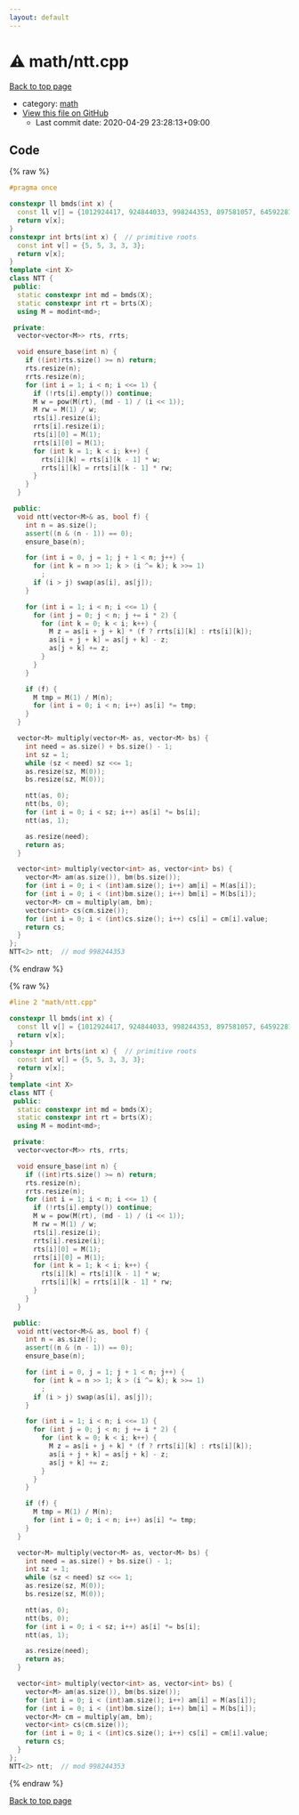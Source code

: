 ```yaml
---
layout: default
---
```


<!-- mathjax config similar to math.stackexchange -->
<script type="text/javascript" async
  src="https://cdnjs.cloudflare.com/ajax/libs/mathjax/2.7.5/MathJax.js?config=TeX-MML-AM_CHTML">
</script>
<script type="text/x-mathjax-config">
  MathJax.Hub.Config({
    TeX: { equationNumbers: { autoNumber: "AMS" }},
    tex2jax: {
      inlineMath: [ ['$','$'] ],
      processEscapes: true
    },
    "HTML-CSS": { matchFontHeight: false },
    displayAlign: "left",
    displayIndent: "2em"
  });
</script>

<script type="text/javascript" src="https://cdnjs.cloudflare.com/ajax/libs/jquery/3.4.1/jquery.min.js"></script>
<script src="https://cdn.jsdelivr.net/npm/jquery-balloon-js@1.1.2/jquery.balloon.min.js" integrity="sha256-ZEYs9VrgAeNuPvs15E39OsyOJaIkXEEt10fzxJ20+2I=" crossorigin="anonymous"></script>
<script type="text/javascript" src="../../assets/js/copy-button.js"></script>
<link rel="stylesheet" href="../../assets/css/copy-button.css" />


# :warning: math/ntt.cpp

<a href="../../index.html">Back to top page</a>

* category: <a href="../../index.html#7e676e9e663beb40fd133f5ee24487c2">math</a>
* <a href="{{ site.github.repository_url }}/blob/master/math/ntt.cpp">View this file on GitHub</a>
    - Last commit date: 2020-04-29 23:28:13+09:00




## Code

<a id="unbundled"></a>
{% raw %}
```cpp
#pragma once

constexpr ll bmds(int x) {
  const ll v[] = {1012924417, 924844033, 998244353, 897581057, 645922817};
  return v[x];
}
constexpr int brts(int x) {  // primitive roots
  const int v[] = {5, 5, 3, 3, 3};
  return v[x];
}
template <int X>
class NTT {
 public:
  static constexpr int md = bmds(X);
  static constexpr int rt = brts(X);
  using M = modint<md>;

 private:
  vector<vector<M>> rts, rrts;

  void ensure_base(int n) {
    if ((int)rts.size() >= n) return;
    rts.resize(n);
    rrts.resize(n);
    for (int i = 1; i < n; i <<= 1) {
      if (!rts[i].empty()) continue;
      M w = pow(M(rt), (md - 1) / (i << 1));
      M rw = M(1) / w;
      rts[i].resize(i);
      rrts[i].resize(i);
      rts[i][0] = M(1);
      rrts[i][0] = M(1);
      for (int k = 1; k < i; k++) {
        rts[i][k] = rts[i][k - 1] * w;
        rrts[i][k] = rrts[i][k - 1] * rw;
      }
    }
  }

 public:
  void ntt(vector<M>& as, bool f) {
    int n = as.size();
    assert((n & (n - 1)) == 0);
    ensure_base(n);

    for (int i = 0, j = 1; j + 1 < n; j++) {
      for (int k = n >> 1; k > (i ^= k); k >>= 1)
        ;
      if (i > j) swap(as[i], as[j]);
    }

    for (int i = 1; i < n; i <<= 1) {
      for (int j = 0; j < n; j += i * 2) {
        for (int k = 0; k < i; k++) {
          M z = as[i + j + k] * (f ? rrts[i][k] : rts[i][k]);
          as[i + j + k] = as[j + k] - z;
          as[j + k] += z;
        }
      }
    }

    if (f) {
      M tmp = M(1) / M(n);
      for (int i = 0; i < n; i++) as[i] *= tmp;
    }
  }

  vector<M> multiply(vector<M> as, vector<M> bs) {
    int need = as.size() + bs.size() - 1;
    int sz = 1;
    while (sz < need) sz <<= 1;
    as.resize(sz, M(0));
    bs.resize(sz, M(0));

    ntt(as, 0);
    ntt(bs, 0);
    for (int i = 0; i < sz; i++) as[i] *= bs[i];
    ntt(as, 1);

    as.resize(need);
    return as;
  }

  vector<int> multiply(vector<int> as, vector<int> bs) {
    vector<M> am(as.size()), bm(bs.size());
    for (int i = 0; i < (int)am.size(); i++) am[i] = M(as[i]);
    for (int i = 0; i < (int)bm.size(); i++) bm[i] = M(bs[i]);
    vector<M> cm = multiply(am, bm);
    vector<int> cs(cm.size());
    for (int i = 0; i < (int)cs.size(); i++) cs[i] = cm[i].value;
    return cs;
  }
};
NTT<2> ntt;  // mod 998244353

```
{% endraw %}

<a id="bundled"></a>
{% raw %}
```cpp
#line 2 "math/ntt.cpp"

constexpr ll bmds(int x) {
  const ll v[] = {1012924417, 924844033, 998244353, 897581057, 645922817};
  return v[x];
}
constexpr int brts(int x) {  // primitive roots
  const int v[] = {5, 5, 3, 3, 3};
  return v[x];
}
template <int X>
class NTT {
 public:
  static constexpr int md = bmds(X);
  static constexpr int rt = brts(X);
  using M = modint<md>;

 private:
  vector<vector<M>> rts, rrts;

  void ensure_base(int n) {
    if ((int)rts.size() >= n) return;
    rts.resize(n);
    rrts.resize(n);
    for (int i = 1; i < n; i <<= 1) {
      if (!rts[i].empty()) continue;
      M w = pow(M(rt), (md - 1) / (i << 1));
      M rw = M(1) / w;
      rts[i].resize(i);
      rrts[i].resize(i);
      rts[i][0] = M(1);
      rrts[i][0] = M(1);
      for (int k = 1; k < i; k++) {
        rts[i][k] = rts[i][k - 1] * w;
        rrts[i][k] = rrts[i][k - 1] * rw;
      }
    }
  }

 public:
  void ntt(vector<M>& as, bool f) {
    int n = as.size();
    assert((n & (n - 1)) == 0);
    ensure_base(n);

    for (int i = 0, j = 1; j + 1 < n; j++) {
      for (int k = n >> 1; k > (i ^= k); k >>= 1)
        ;
      if (i > j) swap(as[i], as[j]);
    }

    for (int i = 1; i < n; i <<= 1) {
      for (int j = 0; j < n; j += i * 2) {
        for (int k = 0; k < i; k++) {
          M z = as[i + j + k] * (f ? rrts[i][k] : rts[i][k]);
          as[i + j + k] = as[j + k] - z;
          as[j + k] += z;
        }
      }
    }

    if (f) {
      M tmp = M(1) / M(n);
      for (int i = 0; i < n; i++) as[i] *= tmp;
    }
  }

  vector<M> multiply(vector<M> as, vector<M> bs) {
    int need = as.size() + bs.size() - 1;
    int sz = 1;
    while (sz < need) sz <<= 1;
    as.resize(sz, M(0));
    bs.resize(sz, M(0));

    ntt(as, 0);
    ntt(bs, 0);
    for (int i = 0; i < sz; i++) as[i] *= bs[i];
    ntt(as, 1);

    as.resize(need);
    return as;
  }

  vector<int> multiply(vector<int> as, vector<int> bs) {
    vector<M> am(as.size()), bm(bs.size());
    for (int i = 0; i < (int)am.size(); i++) am[i] = M(as[i]);
    for (int i = 0; i < (int)bm.size(); i++) bm[i] = M(bs[i]);
    vector<M> cm = multiply(am, bm);
    vector<int> cs(cm.size());
    for (int i = 0; i < (int)cs.size(); i++) cs[i] = cm[i].value;
    return cs;
  }
};
NTT<2> ntt;  // mod 998244353

```
{% endraw %}

<a href="../../index.html">Back to top page</a>

